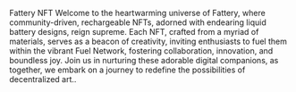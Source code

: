 Fattery NFT
Welcome to the heartwarming universe of Fattery, where community-driven, rechargeable NFTs, adorned with endearing liquid battery designs, reign supreme. Each NFT, crafted from a myriad of materials, serves as a beacon of creativity, inviting enthusiasts to fuel them within the vibrant Fuel Network, fostering collaboration, innovation, and boundless joy. Join us in nurturing these adorable digital companions, as together, we embark on a journey to redefine the possibilities of decentralized art..

